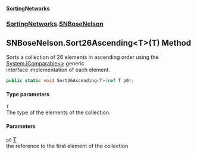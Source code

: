 #### [SortingNetworks](./index.md 'index')
### [SortingNetworks](./SortingNetworks.md 'SortingNetworks').[SNBoseNelson](./SortingNetworks-SNBoseNelson.md 'SortingNetworks.SNBoseNelson')
## SNBoseNelson.Sort26Ascending&lt;T&gt;(T) Method
Sorts a collection of 26 elements in ascending order using the [System.IComparable&lt;&gt;](https://docs.microsoft.com/en-us/dotnet/api/System.IComparable-1 'System.IComparable`1') generic  
interface implementation of each element.  
```csharp
public static void Sort26Ascending<T>(ref T p0);
```
#### Type parameters
<a name='SortingNetworks-SNBoseNelson-Sort26Ascending-T-(T)-T'></a>
`T`  
The type of the elements of the collection.  
  
#### Parameters
<a name='SortingNetworks-SNBoseNelson-Sort26Ascending-T-(T)-p0'></a>
`p0` [T](#SortingNetworks-SNBoseNelson-Sort26Ascending-T-(T)-T 'SortingNetworks.SNBoseNelson.Sort26Ascending&lt;T&gt;(T).T')  
the reference to the first element of the collection  
  
